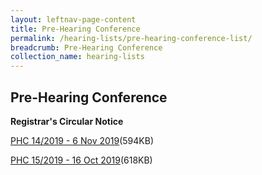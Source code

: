 ```yaml
---
layout: leftnav-page-content
title: Pre-Hearing Conference
permalink: /hearing-lists/pre-hearing-conference-list/
breadcrumb: Pre-Hearing Conference
collection_name: hearing-lists
---
```


Pre-Hearing Conference
---

**Registrar's Circular Notice**

[PHC 14/2019 - 6 Nov 2019](/files/Phc142019-6Nov2019.pdf)(594KB)

[PHC 15/2019 - 16 Oct 2019](/files/Phc152019-16Oct2019.pdf)(618KB)

